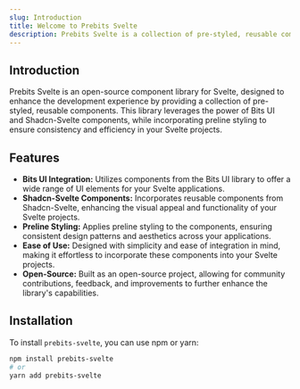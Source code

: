 ```yaml
---
slug: Introduction
title: Welcome to Prebits Svelte
description: Prebits Svelte is a collection of pre-styled, reusable components that integrates Bits UI and Shadcn-Svelte components, incorporating preline styling for consistency and efficiency in Svelte projects.
---
```




## Introduction

Prebits Svelte is an open-source component library for Svelte, designed to enhance the development experience by providing a collection of pre-styled, reusable components. This library leverages the power of Bits UI and Shadcn-Svelte components, while incorporating preline styling to ensure consistency and efficiency in your Svelte projects.

## Features

- **Bits UI Integration:** Utilizes components from the Bits UI library to offer a wide range of UI elements for your Svelte applications.
- **Shadcn-Svelte Components:** Incorporates reusable components from Shadcn-Svelte, enhancing the visual appeal and functionality of your Svelte projects.
- **Preline Styling:** Applies preline styling to the components, ensuring consistent design patterns and aesthetics across your applications.
- **Ease of Use:** Designed with simplicity and ease of integration in mind, making it effortless to incorporate these components into your Svelte projects.
- **Open-Source:** Built as an open-source project, allowing for community contributions, feedback, and improvements to further enhance the library's capabilities.

## Installation

To install `prebits-svelte`, you can use npm or yarn:

```bash
npm install prebits-svelte
# or
yarn add prebits-svelte
```

